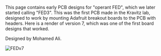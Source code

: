 This page contains early PCB designs for "operant FED", which we later started calling "FED3".  This was the first PCB made in the Kravitz lab, designed to work by mounting Adafruit breakout boards to the PCB with headers.  Here is a render of version 7, which was one of the first board designs that worked.

Designed by Mohamed Ali.

![FEDv7](https://raw.githubusercontent.com/KravitzLabDevices/FED3/main/photos/OldPCBOpFEDv7.png)
